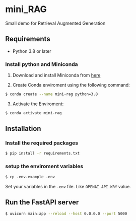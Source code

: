 # mini_RAG
Small demo for Retrieval Augmented Generation

## Requirements

- Python 3.8 or later

### Install python and Miniconda

1) Download and install Miniconda from [here](https://repo.anaconda.com/miniconda/Miniconda3-latest-Linux-x86_64.sh)

2) Create Conda enviroment using the following command:
``` bash
$ conda create --name mini-rag python=3.8
```

3) Activate the Enviroment:
```bash
$ conda activate mini-rag
```

## Installation

### Install the required packages
```bash
$ pip install -r requirements.txt
```

### setup the enviroment variables
```bash
$ cp .env.example .env
```
Set your variables in the `.env` file. Like `OPENAI_API_KRY` value.

## Run the FastAPI server
```bash
$ uvicorn main:app --reload --host 0.0.0.0 --port 5000
```